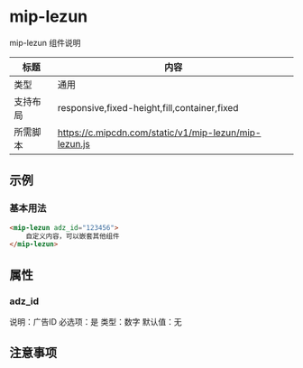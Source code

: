 # mip-lezun

mip-lezun 组件说明

标题|内容
----|----
类型|通用
支持布局|responsive,fixed-height,fill,container,fixed
所需脚本|https://c.mipcdn.com/static/v1/mip-lezun/mip-lezun.js

## 示例

### 基本用法
```html
<mip-lezun adz_id="123456">
    自定义内容，可以嵌套其他组件
</mip-lezun>
```

## 属性

### adz_id

说明：广告ID
必选项：是
类型：数字
默认值：无

## 注意事项


